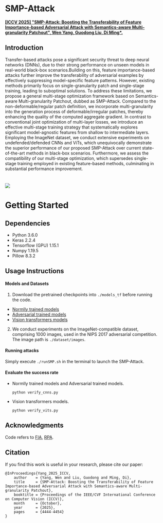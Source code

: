 # SMP-Attack
[**\[ICCV 2025\] "SMP-Attack: Boosting the Transferability of Feature Importance-based Adversarial Attack with Semantics-aware Multi-granularity Patchout", Wen Yang, Guodong Liu, Di Ming*.**]([https://github.com/advml-group](https://github.com/AdvML-Group/SMP-Attack)) 

## Introduction

Transfer-based attacks pose a significant security threat to deep neural networks (DNNs), due to their strong performance on unseen models in real-world black-box scenarios.Building on this, feature importance-based attacks further improve the transferability of adversarial examples by effectively suppressing model-specific feature patterns. However, existing methods primarily focus on single-granularity patch and single-stage training, leading to suboptimal solutions. To address these limitations, we propose a general multi-stage optimization framework based on Semantics-aware Multi-granularity Patchout, dubbed as SMP-Attack. Compared to the non-deformable/regular patch definition, we incorporate multi-granularity into the generation process of deformable/irregular patches, thereby enhancing the quality of the computed aggregate gradient. In contrast to conventional joint optimization of multi-layer losses, we introduce an effective multi-stage training strategy that systematically explores significant model-agnostic features from shallow to intermediate layers. Employing the ImageNet dataset, we conduct extensive experiments on undefended/defended CNNs and ViTs, which unequivocally demonstrate the superior performance of our proposed SMP-Attack over current state-of-the-art methods in black-box scenarios. Furthermore, we assess the compatibility of our multi-stage optimization, which supersedes single-stage training employed in existing feature-based methods, culminating in substantial performance improvement.

![](D:\goole\gitproject\SMP-Attack\show_image\Home.png)
=======
# Getting Started

## Dependencies

- Python 3.6.0
- Keras 2.2.4
- Tensorflow (GPU) 1.15.1
- Numpy 1.19.5
- Pillow 8.3.2

## Usage Instructions

#### Models and Datasets

1. Download the pretrained checkpoints into `./models_tf` before running the code.

- [Normlly trained models]( https://github.com/tensorflow/models/tree/master/research/slim)
- [Adversarial trained models]( https://github.com/tensorflow/models/tree/archive/research/adv_imagenet_models)
- [Vision transformers models](https://github.com/rwightman/pytorch-image-models)

2. We conduct experiments on the ImageNet-compatible dataset, comprising 1000 images, used in the NIPS 2017 adversarial competition. The image path is `./dataset/images`.

#### Running attacks

Simply execute `./runSMP.sh` in the terminal to launch the SMP-Attack.

#### Evaluate the success rate

- Normlly trained models and Adversarial trained models.

  `python verify_cnns.py`

- Vision transformers models.

  `python verify_vits.py`

## Acknowledgments

Code refers to [FIA](https://github.com/hcguoO0/FIA), [RPA](https://github.com/alwaysfoggy/RPA).

## Citation

If you find this work is useful in your research, please cite our paper:

```
@InProceedings{Yang_2025_ICCV,
    author    = {Yang, Wen and Liu, Guodong and Ming, Di},
    title     = {SMP-Attack: Boosting the Transferability of Feature Importance-based Adversarial Attack with Semantics-aware Multi-granularity Patchout},
    booktitle = {Proceedings of the IEEE/CVF International Conference on Computer Vision (ICCV)},
    month     = {October},
    year      = {2025},
    pages     = {4444-4454}
}
```
